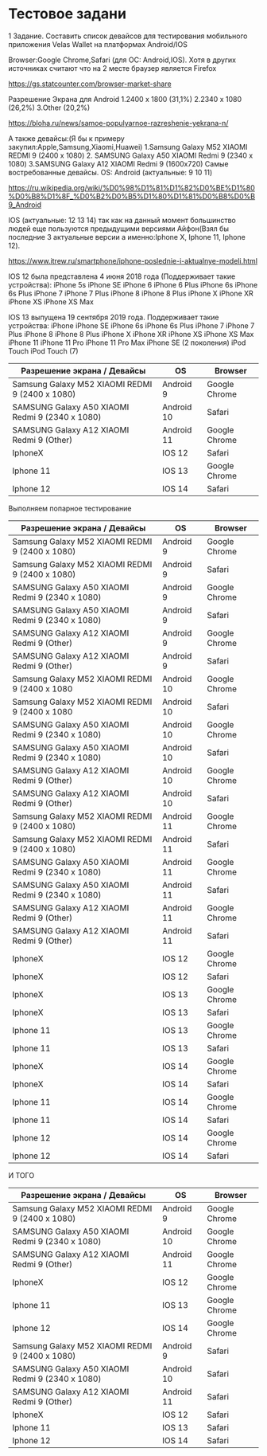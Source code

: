 # Тестовое задани
1 Задание. Составить список девайсов для тестирования мобильного приложения Velas Wallet на платформах Android/IOS

Browser:Google Chrome,Safari (для ОС: Android,IOS). Хотя в других источниках считают что на 2 месте браузер является Firefox 

https://gs.statcounter.com/browser-market-share

Разрешение Экрана для Android 
1.2400 x 1800 (31,1%)
2.2340 х 1080 (26,2%)
3.Other (20,2%)

https://bloha.ru/news/samoe-populyarnoe-razreshenie-yekrana-n/

А также девайсы:(Я бы к примеру закупил:Apple,Samsung,Xiaomi,Huawei)
1.Samsung Galaxy M52 XIAOMI REDMI 9 (2400 х 1080) 
2. SAMSUNG Galaxy A50 XIAOMI Redmi 9 (2340 х 1080) 
3.SAMSUNG Galaxy A12 XIAOMI Redmi 9 (1600x720)
Самые востребованные девайсы.
OS: Android (актуальные: 9 10 11)

https://ru.wikipedia.org/wiki/%D0%98%D1%81%D1%82%D0%BE%D1%80%D0%B8%D1%8F_%D0%B2%D0%B5%D1%80%D1%81%D0%B8%D0%B9_Android

IOS (актуальные: 12 13 14) так как на данный момент большинство людей еще пользуются предыдущими версиями Айфон(Взял бы последние 3 актуальные версии а именно:Iphone X, Iphone 11, Iphone 12).

https://www.itrew.ru/smartphone/iphone-poslednie-i-aktualnye-modeli.html

IOS 12 была представлена 4 июня 2018 года
(Поддерживает такие устройства):
iPhone 5s
iPhone SE
iPhone 6
iPhone 6 Plus
iPhone 6s
iPhone 6s Plus
iPhone 7
iPhone 7 Plus
iPhone 8
iPhone 8 Plus
iPhone X
iPhone XR
iPhone XS
iPhone XS Max

IOS 13 выпущена 19 сентября 2019 года. Поддерживает такие устройства:
iPhone
iPhone SE
iPhone 6s
iPhone 6s Plus
iPhone 7
iPhone 7 Plus
iPhone 8
iPhone 8 Plus
iPhone X
iPhone XR
iPhone XS
iPhone XS Max
iPhone 11
iPhone 11 Pro
iPhone 11 Pro Max
iPhone SE (2 поколения)
iPod Touch
iPod Touch (7)

Разрешение экрана / Девайсы | OS | Browser |
------------ | ------------- | -------------
Samsung Galaxy M52 XIAOMI REDMI 9 (2400 x 1080) | Android 9 | Google Chrome
SAMSUNG Galaxy A50 XIAOMI Redmi 9 (2340 х 1080)  | Android 10 | Safari
SAMSUNG Galaxy A12 XIAOMI Redmi 9 (Other)  | Android 11 | Google Chrome
IphoneX | IOS 12 | Safari
Iphone 11 | IOS 13 | Google Chrome
Iphone 12 | IOS 14 | Safari

Выполняем попарное тестирование

Разрешение экрана / Девайсы | OS | Browser |
------------ | ------------- | -------------
Samsung Galaxy M52 XIAOMI REDMI 9 (2400 x 1080) | Android 9 | Google Chrome
Samsung Galaxy M52 XIAOMI REDMI 9 (2400 x 1080) | Android 9 | Safari
SAMSUNG Galaxy A50 XIAOMI Redmi 9 (2340 х 1080) | Android 9 | Google Chrome
SAMSUNG Galaxy A50 XIAOMI Redmi 9 (2340 х 1080) | Android 9 | Safari
SAMSUNG Galaxy A12 XIAOMI Redmi 9 (Other) | Android 9 | Google Chrome
SAMSUNG Galaxy A12 XIAOMI Redmi 9 (Other) | Android 9 | Safari
Samsung Galaxy M52 XIAOMI REDMI 9 (2400 x 1080 | Android 10 | Google Chrome
Samsung Galaxy M52 XIAOMI REDMI 9 (2400 x 1080 | Android 10 | Safari
SAMSUNG Galaxy A50 XIAOMI Redmi 9 (2340 х 1080) | Android 10 | Google Chrome
SAMSUNG Galaxy A50 XIAOMI Redmi 9 (2340 х 1080) | Android 10 | Safari
SAMSUNG Galaxy A12 XIAOMI Redmi 9 (Other) | Android 10 | Google Chrome
SAMSUNG Galaxy A12 XIAOMI Redmi 9 (Other) | Android 10 | Safari
Samsung Galaxy M52 XIAOMI REDMI 9 (2400 x 1080) | Android 11 | Google Chrome
Samsung Galaxy M52 XIAOMI REDMI 9 (2400 x 1080) | Android 11 | Safari
SAMSUNG Galaxy A50 XIAOMI Redmi 9 (2340 х 1080) | Android 11 | Google Chrome
SAMSUNG Galaxy A50 XIAOMI Redmi 9 (2340 х 1080) | Android 11 | Safari
SAMSUNG Galaxy A12 XIAOMI Redmi 9 (Other) | Android 11 | Google Chrome
SAMSUNG Galaxy A12 XIAOMI Redmi 9 (Other) | Android 11 | Safari
IphoneX | IOS 12 | Google Chrome
IphoneX | IOS 12 | Safari
IphoneX | IOS 13 | Google Chrome
IphoneX | IOS 13 | Safari
Iphone 11 | IOS 13 | Google Chrome
Iphone 11 | IOS 13 | Safari
IphoneX | IOS 14 | Google Chrome
IphoneX | IOS 14 | Safari
Iphone 11 | IOS 14 | Google Chrome
Iphone 11 | IOS 14 | Safari
Iphone 12 | IOS 14 | Google Chrome
Iphone 12 | IOS 14 | Safari

И ТОГО

Разрешение экрана / Девайсы | OS | Browser |
------------ | ------------- | -------------
Samsung Galaxy M52 XIAOMI REDMI 9 (2400 x 1080) | Android 9 | Google Chrome
SAMSUNG Galaxy A50 XIAOMI Redmi 9 (2340 х 1080) | Android 10 | Google Chrome
SAMSUNG Galaxy A12 XIAOMI Redmi 9 (Other) | Android 11 | Google Chrome
IphoneX | IOS 12 | Google Chrome
Iphone 11 | IOS 13 | Google Chrome
Iphone 12 | IOS 14 | Google Chrome
Samsung Galaxy M52 XIAOMI REDMI 9 (2400 x 1080) | Android 9 | Safari
SAMSUNG Galaxy A50 XIAOMI Redmi 9 (2340 х 1080) | Android 10 | Safari
SAMSUNG Galaxy A12 XIAOMI Redmi 9 (Other) | Android 11 | Safari
IphoneX | IOS 12 | Safari
Iphone 11 | IOS 13 | Safari
Iphone 12 | IOS 14 | Safari
